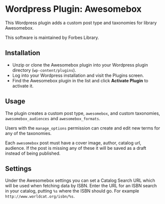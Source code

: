 # Wordpress Plugin: Awesomebox

This Wordpress plugin adds a custom post type and taxonomies for library
 Awesomebox.

This software is maintained by Forbes Library.

## Installation
+ Unzip or clone the Awesomebox plugin into your Wordpress plugin directory (`wp-content/plugins`).
+ Log into your Wordpress installation and visit the Plugins screen.
+ Find the Awesomebox plugin in the list and click **Activate Plugin** to activate it.

## Usage

The plugin creates a custom post type, `awesomebox`, and custom taxonomies,
`awesomebox_audiences` and `awesomebox_formats`.

Users with the `manage_options` permission can create and edit new terms for any of the taxonomies.

Each `awesomebox` post must have a cover image, author, catalog url, audience. If the post is missing any of these it will be saved as a draft
instead of being published.

## Settings
Under the Awesomebox settings you can set a Catalog Search URL which will be
used when fetching data by ISBN. Enter the URL for an ISBN search in your
catalog, putting `%s` where the ISBN should go. For example `http://www.worldcat.org/isbn/%s`.

